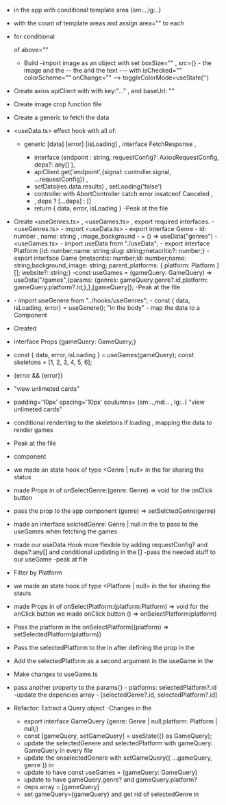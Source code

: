- <Grid> in the app with conditional template area {sm:..,lg:..}
- <GridItem> with the count of template areas and assign area="" to each
- <Show> for conditional <Nav> of above=""
    - Build <NavBar>
    -import image as an object with set boxSize="" , src={}
    -<HStack> the image and the <ColorModeSwitch>
    --<HStack> the <Switch> and the text
    ---<Switch> with isChecked="" colorScheme="" onChange="" --> toggleColorMode=useState('')
- Create axios apiClient with with key:"..." , and baseUrl: ""
- Create image crop function file
- Create a generic <useData> to fetch the data
 - <useData.ts> effect hook with all of:
    - generic [data] [error] [isLoading] , interface FetchResponse<T> , 
        - interface <T>(endpoint : string, requestConfig?: AxiosRequestConfig, deps?: any[] ), 
        - apiClient.get('endpoint',{signal: controller.signal, ...requestConfig}) , 
        - setData(res.data.results) , setLoading('false') 
        - controller with AbortController catch error insatceof Canceled ,
        - , deps ? [...deps] : []
        - return { data, error, isLoading } 
    -Peak at the file
- Create <useGenres.ts> , <useGames.ts> , export required interfaces.
    -<useGenres.ts> 
        - import <useData.ts>
        - export interface Genre
        - id: number , name: string , image_background
        - <useGenere> = () => useData<Genre>("genres")
    -<useGames.ts>
        - import useData from "./useData";
        - export interface Platform {id: number;name: string;slug: string;metacritic?: number;}
        - export interface Game {metacritic: number;id: number;name: string;background_image: string; parent_platforms: { platform: Platform }[]; website?: string;}
        -const useGames = (gameQuery: GameQuery) => useData<Game>("/games",{params: {genres: gameQuery.genre?.id,platform: gameQuery.platform?.id,},},[gameQuery]);
        -Peak at the file
- <GenreList>
  - import useGenere from "../hooks/useGenres";
  - const { data, isLoading, error} = useGenere(); "in the body"
  - map the data to a <List> Component

- Created <GameGrid> 
 - interface Props {gameQuery: GameQuery;}
 - const { data, error, isLoading } = useGames(gameQuery);
   const skeletons = [1, 2, 3, 4, 5, 6];
 - {error && <Text>{error}</Text>}
 - <SimpleGrid> "view unlimeted cards"
 - padding='10px' spacing='10px' coulumns= {sm:..,md:.. , lg:..} "view unlimeted cards"
 - conditional renderting to the skeletons if loading , mapping the data to render games
 - Peak at the file

 - <PlatformSelector> component
  - we made an state hook of type <Genre | null> in the <App> for sharing the status
  - made Props in <GenreList> of onSelectGenre:(genre: Genre) => void for the onClick button
  - pass the prop to the app component (genre) => setSelctedGenre(genre)
  - made an interface selctedGenre: Genre | null  in the <GameGrid> to pass to the useGames when fetching the games
  - made our useData Hook more flexible by adding  requestConfig? and deps?:any[] and conditional updating in the [] 
  -pass the needed stuff to our useGame 
  -peak at file

 - Filter by Platform
  - we made an state hook of type <Platform | null> in the <App> for sharing the stauts
  - made Props in <PlatformIconList> of onSelectPlatform:(platform:Platform) => void for the onClick button we made onClick button () => onSelectPlatform(platform)
  - Pass the platform in the <App> onSelectPlatform{(platform) => setSelectedPlatform(platform)}
  - Pass the selectedPlatform to the <GameGrid> in <App> after defining the prop in the <GameGrid>
  - Add the selectedPlatform as a second argument in the useGame in the <GameGrid>
  - Make changes to useGame.ts 
   - pass another property to the params{}
    - platforms: selectedPlatform?.id
   -update the depencies array
    - [selectedGenre?.id, selectedPlatform?.id]

- Refactor: Extract a Query object
 -Changes in the <App>
  - export interface GameQuery {genre: Genre | null;platform: Platform | null;}
  - const [gameQuery, setGameQuery] = useState<GameQuery>({} as GameQuery);
  - update the selectedGenere and selectedPlatform with gameQuery: GameQuery in every file
  - update the onselectedGenere with setGameQuery({ ...gameQuery, genre }) in <App>
  - update <useGames> to have const useGames = (gameQuery: GameQuery) 
  - update <useGames> to have gameQuery.genre? and gameQuery.platform? 
  - deps array = [gameQuery]
  - set gameQuery={gameQuery} and get rid of selectedGenre in <App>
  
